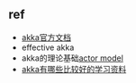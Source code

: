 ## ref 
* [akka官方文档](https://doc.akka.io/docs/akka/2.4/AkkaScala.pdf) 
* effective akka 
* akka的理论基础[actor model](https://en.wikipedia.org/wiki/Actor_model) 
* [akka有哪些比较好的学习资料](https://www.zhihu.com/question/51009641)